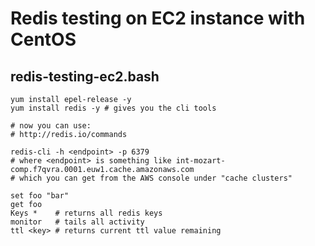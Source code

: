 # Redis testing on EC2 instance with CentOS

## redis-testing-ec2.bash

```shell
yum install epel-release -y
yum install redis -y # gives you the cli tools

# now you can use:
# http://redis.io/commands

redis-cli -h <endpoint> -p 6379
# where <endpoint> is something like int-mozart-comp.f7qvra.0001.euw1.cache.amazonaws.com
# which you can get from the AWS console under "cache clusters"

set foo "bar"
get foo
Keys *    # returns all redis keys
monitor   # tails all activity
ttl <key> # returns current ttl value remaining
```


